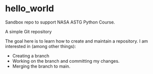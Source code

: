 # hello_world
Sandbox repo to support NASA ASTG Python Course.

A simple Git repository

The goal here is to learn how to create and maintain a repository.
I am interested in (among other things):
- Creating a branch
- Working on the branch and committing my changes.
- Merging the branch to main.
